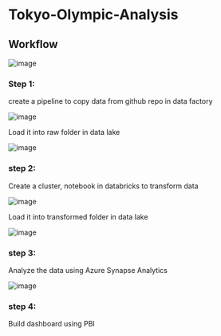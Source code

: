 # Tokyo-Olympic-Analysis

## Workflow

![image](https://github.com/user-attachments/assets/f384aec0-ef1c-4d61-ab6a-084b419c1d0f)

### Step 1: 
create a pipeline to copy data from github repo in data factory

![image](https://github.com/user-attachments/assets/7f4a8143-c38d-4a74-a365-fb9932b8a634)

Load it into raw folder in data lake 

![image](https://github.com/user-attachments/assets/20c8a3db-0aa4-4f4f-a035-f1e8309eb809)

### step 2: 
Create a cluster, notebook in databricks to transform data

![image](https://github.com/user-attachments/assets/5124d88b-3137-45a4-bfce-cdd3191193eb)

Load it into transformed folder in data lake

![image](https://github.com/user-attachments/assets/dd3a2e94-5431-408d-a243-a38edf9432ba)

### step 3:
Analyze the data using Azure Synapse Analytics

![image](https://github.com/user-attachments/assets/a34179c5-071d-48bf-b804-2c1cb63a503a)

### step 4:
Build dashboard using PBI

